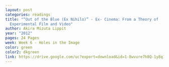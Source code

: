 ```yaml
---
layout: post
categories: readings
title: "“Out of the Blue (Ex Nihilo)” - Ex- Cinema: From a Theory of
  Experimental Film and Video"
author: Akira Mizuta Lippit
year: "2012"
pages: 24 Pages
week: Week 6 - Holes in the Image
color: green
color2: dkgreen
link: https://drive.google.com/uc?export=download&id=1-8wvure7h8Q-1y8q1JYlEHRMhpnSX9xO
---
```

